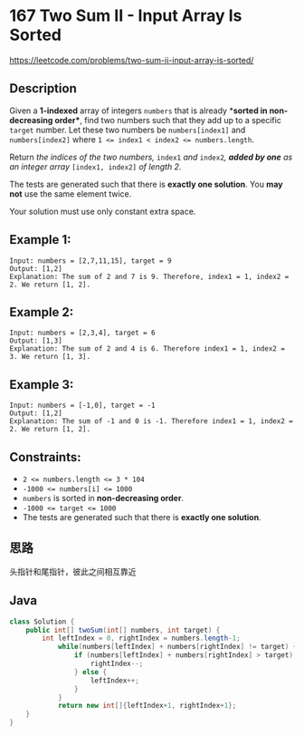 # 167 Two Sum II - Input Array Is Sorted

https://leetcode.com/problems/two-sum-ii-input-array-is-sorted/

## Description

Given a **1-indexed** array of integers `numbers` that is already ***sorted in non-decreasing order\***, find two numbers such that they add up to a specific `target` number. Let these two numbers be `numbers[index1]` and `numbers[index2]` where `1 <= index1 < index2 <= numbers.length`.

Return *the indices of the two numbers,* `index1` *and* `index2`*, **added by one** as an integer array* `[index1, index2]` *of length 2.*

The tests are generated such that there is **exactly one solution**. You **may not** use the same element twice.

Your solution must use only constant extra space.

 

## **Example 1:**

```
Input: numbers = [2,7,11,15], target = 9
Output: [1,2]
Explanation: The sum of 2 and 7 is 9. Therefore, index1 = 1, index2 = 2. We return [1, 2].
```

## **Example 2:**

```
Input: numbers = [2,3,4], target = 6
Output: [1,3]
Explanation: The sum of 2 and 4 is 6. Therefore index1 = 1, index2 = 3. We return [1, 3].
```

## Example 3:

```
Input: numbers = [-1,0], target = -1
Output: [1,2]
Explanation: The sum of -1 and 0 is -1. Therefore index1 = 1, index2 = 2. We return [1, 2].
```



## **Constraints:**

- `2 <= numbers.length <= 3 * 104`
- `-1000 <= numbers[i] <= 1000`
- `numbers` is sorted in **non-decreasing order**.
- `-1000 <= target <= 1000`
- The tests are generated such that there is **exactly one solution**.



## 思路

头指针和尾指针，彼此之间相互靠近

## Java

```java
class Solution {
    public int[] twoSum(int[] numbers, int target) {
        int leftIndex = 0, rightIndex = numbers.length-1;
            while(numbers[leftIndex] + numbers[rightIndex] != target) {
                if (numbers[leftIndex] + numbers[rightIndex] > target) {
                    rightIndex--;
                } else {
                    leftIndex++;
                }
            }
            return new int[]{leftIndex+1, rightIndex+1};
    }
}
```


